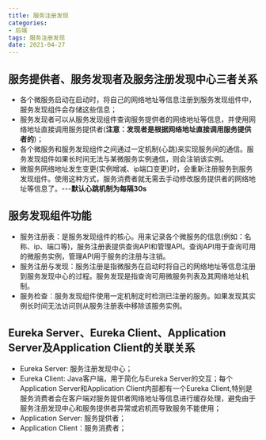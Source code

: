 ```yaml
---
title: 服务注册发现
categories:
- 后端
tags: 服务注册发现
date: 2021-04-27
---
```


## 服务提供者、服务发现者及服务注册发现中心三者关系
- 各个微服务启动在启动时，将自己的网络地址等信息注册到服务发现组件中，服务发现组件会存储这些信息；
- 服务发现者可以从服务发现组件查询服务提供者的网络地址等信息，并使用网络地址直接调用服务提供者(**注意：发现者是根据网络地址直接调用服务提供者的**)；
- 各个微服务和服务发现组件之间通过一定机制(心跳)来实现服务间的通信。服务发现组件如果长时间无法与某微服务实例通信，则会注销该实例。
- 微服务网络地址发生变更(实例增减、ip端口变更)时，会重新注册服务到服务发现组件。使用这种方式，服务消费者就无需去手动修改服务提供者的网络地址等信息了。---**默认心跳机制为每隔30s**

## 服务发现组件功能
- 服务注册表：是服务发现组件的核心。用来记录各个微服务的信息(例如：名称、ip、端口等)，服务注册表提供查询API和管理API。查询API用于查询可用的微服务实例，管理API用于服务的注册与注销。
- 服务注册与发现：服务注册是指微服务在启动时将自己的网络地址等信息注册到服务发现中心的过程。服务发现是指查询可用微服务列表及其网络地址机制。
- 服务检查：服务发现组件使用一定机制定时检测已注册的服务。如果发现其实例长时间无法访问则从服务注册表中移除该服务实例。

## Eureka Server、Eureka Client、Application Server及Application Client的关联关系
- Eureka Server: 服务注册发现中心；
- Eureka Client: Java客户端，用于简化与Eureka Server的交互；每个Application Server和Application Client内部都有一个Eureka Client,特别是服务消费者会在客户端对服务提供者网络地址等信息进行缓存处理，避免由于服务注册发现中心和服务提供者异常或宕机而导致服务不能使用；
- Application Server: 服务提供者；
- Application Client：服务消费者；
